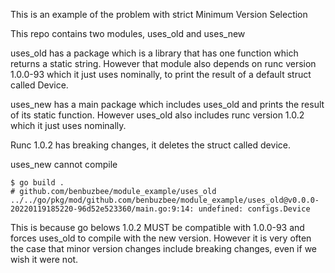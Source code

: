 This is an example of the problem with strict Minimum Version Selection

This repo contains two modules, uses_old and uses_new

uses_old has a package which is a library that has one function which returns a static string. However that module also depends on runc version 1.0.0-93 which it just uses nominally, to print the result of a default struct called Device.

uses_new has a main package which includes uses_old and prints the result of its static function. However uses_old also includes runc version 1.0.2 which it just uses nominally.

Runc 1.0.2 has breaking changes, it deletes the struct called device.

uses_new cannot compile
```
$ go build .
# github.com/benbuzbee/module_example/uses_old
../../go/pkg/mod/github.com/benbuzbee/module_example/uses_old@v0.0.0-20220119185220-96d52e523360/main.go:9:14: undefined: configs.Device
```


This is because go belows 1.0.2 MUST be compatible with 1.0.0-93 and forces uses_old to compile with the new version.
However it is very often the case that minor version changes include breaking changes, even if we wish it were not.
